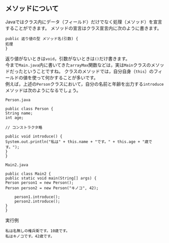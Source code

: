 ## メソッドについて
Javaではクラス内にデータ（フィールド）だけでなく処理（メソッド）を宣言することができます。
メソッドの宣言はクラス宣言内に次のように書きます。
```
public 返り値の型 メソッド名(引数) {
処理
}
```

返り値がないときは`void`，引数がないときは`()`だけ書きます。  
今まで`Main.java`内に書いてきた`arrayMax`関数などは，実は`Main`クラスのメソッドだったということですね。
クラスのメソッドでは，自分自身（`this`）のフィールドの値を使って何かすることが多いです。  
例えば，上述の`Person`クラスにおいて，自分の名前と年齢を出力する`introduce`メソッドは次のようになるでしょう。

`Person.java`
```
public class Person {
String name;
int age;

// コンストラクタ略

public void introduce() {
System.out.println("私は" + this.name + "です。" + this.age + "歳です。");
}
}
```

`Main2.java`
```
public class Main2 {
public static void main(String[] args) {
Person person1 = new Person();
Person person2 = new Person("キノコ", 42);

    person1.introduce();
    person2.introduce();
}
}
```

実行例
```
私は名無しの権兵衛です。10歳です。
私はキノコです。42歳です。
```

